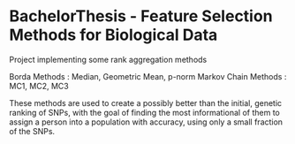# BachelorThesis - Feature Selection Methods for Biological Data

Project implementing some rank aggregation methods

Borda Methods : Median, Geometric Mean, p-norm
Markov Chain Methods : MC1, MC2, MC3

These methods are used to create a possibly better than the initial, genetic ranking of SNPs, with the goal of finding the most informational of them to assign a person into a population with accuracy, using only a small fraction of the SNPs.
